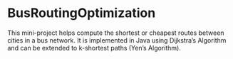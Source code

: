 # BusRoutingOptimization
This mini-project helps compute the shortest or cheapest routes between cities in a bus network. It is implemented in Java using Dijkstra’s Algorithm and can be extended to k-shortest paths (Yen’s Algorithm).
